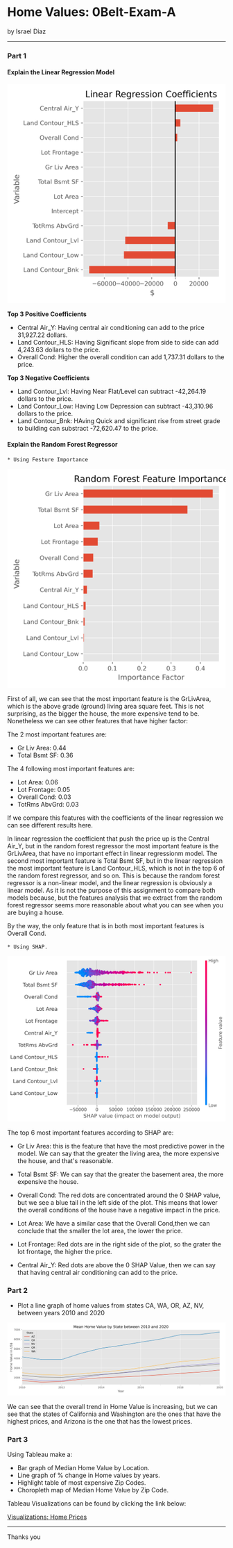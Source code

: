 # Home Values: 0Belt-Exam-A

by Israel Diaz

---

### Part 1

#### Explain the Linear Regression Model

![png](/img/lr_coefficientes.png)

**Top 3 Positive Coefficients**

* Central Air_Y: Having central air conditioning can add to the price 31,927.22 dollars.
* Land Contour_HLS: Having Significant slope from side to side can add 4,243.63 dollars to the price.
* Overall Cond: Higher the overall condition can add 1,737.31 dollars to the price.

**Top 3 Negative Coefficients**

* Land Contour_Lvl: Having Near Flat/Level can subtract -42,264.19 dollars to the price.
* Land Contour_Low: Having Low Depression can subtract -43,310.96 dollars to the price.
* Land Contour_Bnk: HAving Quick and significant rise from street grade to building can substract -72,620.47 to the price.

#### Explain the Random Forest Regressor
    * Using Festure Importance

![png](/img/rf_feature_importance.png)

First of all, we can see that the most important feature is the GrLivArea, which is the above grade (ground) living area square feet. This is not surprising, as the bigger the house, the more expensive tend to be. Nonetheless we can see other features that have higher factor:

The 2 most important features are:
* Gr Liv Area: 0.44
* Total Bsmt SF:    0.36

The 4 following most important features are:
* Lot Area:         0.06
* Lot Frontage:     0.05
* Overall Cond:     0.03
* TotRms AbvGrd:    0.03

If we compare this features with the coefficients of the linear regression we can see different results here.

In linear regression the coefficient that push the price up is the Central Air_Y, but in the random forest regressor the most important feature is the GrLivArea, that have no important effect in linear regressionm model. The second most important feature is Total Bsmt SF, but in the linear regression the most important feature is Land Contour_HLS, which is not in the top 6 of the random forest regressor, and so on. This is because the random forest regressor is a non-linear model, and the linear regression is obviously a linear model. As it is not the purpose of this assignment to compare both models because, but the features analysis that we extract from the random forest regressor seems more reasonable about what you can see when you are buying a house.

By the way, the only feature that is in both most important features is Overall Cond.

    * Using SHAP.

![png](/img/SHAP_feature_importance.png)

The top 6 most important features according to SHAP are:

* Gr Liv Area: this is the feature that have the most predictive power in the model. We can say that the greater the living area, the more expensive the house, and that's reasonable.

* Total Bsmt SF: We can say that the greater the basement area, the more expensive the house.

* Overall Cond: The red dots are concentrated around the 0 SHAP value, but we see a blue tail in the left side of the plot. This means that lower the overall conditions of the house have a negative impact in the price.

* Lot Area: We have a similar case that the Overall Cond,then we can conclude that the smaller the lot area, the lower the price.

* Lot Frontage: Red dots are in the right side of the plot, so the grater the lot frontage, the higher the price.

* Central Air_Y: Red dots are above the 0 SHAP Value, then we can say that having central air conditioning can add to the price.

### Part 2

* Plot a line graph of home values from states CA, WA, OR, AZ, NV, between years 2010 and 2020

![png](/img/mean_home_value_by_state_10-20.png)

We can see that the overall trend in Home Value is increasing, but we can see that the states of California and Washington are the ones that have the highest prices, and Arizona is the one that has the lowest prices.

### Part 3

Using Tableau make a:

* Bar graph of Median Home Value by Location.
* Line graph of % change in Home values by years.
* Highlight table of most expensive Zip Codes.
* Choropleth map of Median Home Value by Zip Code.

Tableau Visualizations can be found by clicking the link below:

[Visualizations: Home Prices](https://public.tableau.com/shared/96H6MFXJ5?:display_count=n&:origin=viz_share_link)

---
 Thanks you
 